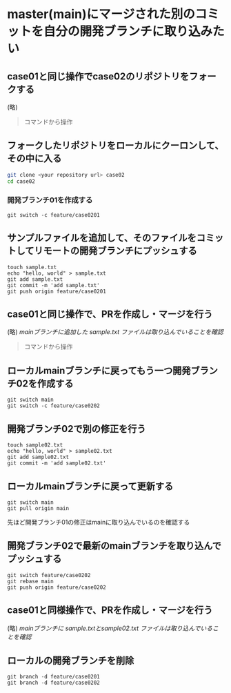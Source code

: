 # master(main)にマージされた別のコミットを自分の開発ブランチに取り込みたい

## case01と同じ操作でcase02のリポジトリをフォークする
(略)

>コマンドから操作
## フォークしたリポジトリをローカルにクーロンして、その中に入る

```bash
git clone <your repository url> case02
cd case02
```
### 開発ブランチ01を作成する

```
git switch -c feature/case0201
```
## サンプルファイルを追加して、そのファイルをコミットしてリモートの開発ブランチにプッシュする

```
touch sample.txt
echo "hello, world" > sample.txt
git add sample.txt
git commit -m 'add sample.txt'
git push origin feature/case0201
```
## case01と同じ操作で、PRを作成し・マージを行う
(略)
*mainブランチに追加した sample.txt ファイルは取り込んでいることを確認*

>コマンドから操作
## ローカルmainブランチに戻ってもう一つ開発ブランチ02を作成する

```
git switch main
git switch -c feature/case0202
```
## 開発ブランチ02で別の修正を行う

```
touch sample02.txt
echo "hello, world" > sample02.txt
git add sample02.txt
git commit -m 'add sample02.txt'
```

## ローカルmainブランチに戻って更新する

```
git switch main
git pull origin main
```

先ほど開発ブランチ01の修正はmainに取り込んでいるのを確認する

## 開発ブランチ02で最新のmainブランチを取り込んでプッシュする

```
git switch feature/case0202
git rebase main
git push origin feature/case0202
```
## case01と同様操作で、PRを作成し・マージを行う
(略)
*mainブランチに sample.txtとsample02.txt ファイルは取り込んでいることを確認*

## ローカルの開発ブランチを削除

```
git branch -d feature/case0201
git branch -d feature/case0202
```
